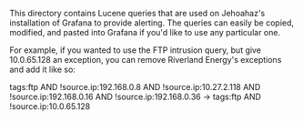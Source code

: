 This directory contains Lucene queries that are used on Jehoahaz's installation of Grafana to provide alerting.
The queries can easily be copied, modified, and pasted into Grafana if you'd like to use any particular one.

For example, if you wanted to use the FTP intrusion query, but give 10.0.65.128 an exception, you can remove Riverland Energy's exceptions and add it like so:

tags:ftp AND !source.ip:192.168.0.8 AND !source.ip:10.27.2.118 AND !source.ip:192.168.0.16 AND !source.ip:192.168.0.36 -> tags:ftp AND !source.ip:10.0.65.128

